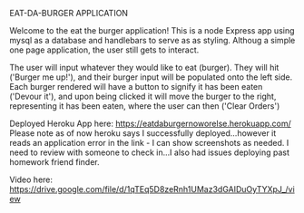 EAT-DA-BURGER APPLICATION

Welcome to the eat the burger application! This is a node Express app using mysql as a database and handlebars to serve as as styling. Althoug a simple one page application, the user still gets to interact.

The user will input whatever they would like to eat (burger). They will hit ('Burger me up!'), and their burger input will be populated onto the left side. Each burger rendered will have a button to signify it has been eaten ('Devour it'), and upon being clicked it will move the burger to the right, representing it has been eaten, where the user can then ('Clear Orders')

Deployed Heroku App here:
https://eatdaburgernoworelse.herokuapp.com/
Please note as of now heroku says I successfully deployed...however it reads an application error in the link - I can show screenshots as needed. I need to review with someone to check in...I also had issues deploying past homework friend finder. 

Video here:
https://drive.google.com/file/d/1qTEq5D8zeRnh1UMaz3dGAIDuOyTYXpJ_/view
